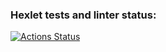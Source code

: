 ### Hexlet tests and linter status:
[![Actions Status](https://github.com/Fantasmafobiya/qa-engineer-project-84/actions/workflows/hexlet-check.yml/badge.svg)](https://github.com/Fantasmafobiya/qa-engineer-project-84/actions)